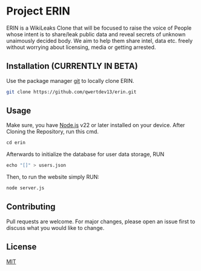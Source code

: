 # Project ERIN
ERIN is a WikiLeaks Clone that will be focused to raise the voice of People whose intent is to share/leak public data and reveal secrets of unknown unaimously decided body. We aim to help them share intel, data etc. freely without worrying about licensing, media or getting arrested.

## Installation (CURRENTLY IN BETA)

Use the package manager [git](https://git-scm.com/) to locally clone ERIN. 

```bash
git clone https://github.com/qwertdev13/erin.git
```

## Usage
Make sure, you have [Node.js](https://nodejs.org/en) v22 or later installed on your device.
After Cloning the Repository, run this cmd.
```python
cd erin 
```
Afterwards to initialize the database for user data storage, RUN
```python
echo "[]" > users.json
```
Then, to run the website simply RUN:
```python
node server.js
```


## Contributing

Pull requests are welcome. For major changes, please open an issue first
to discuss what you would like to change.


## License

[MIT](https://choosealicense.com/licenses/mit/)
